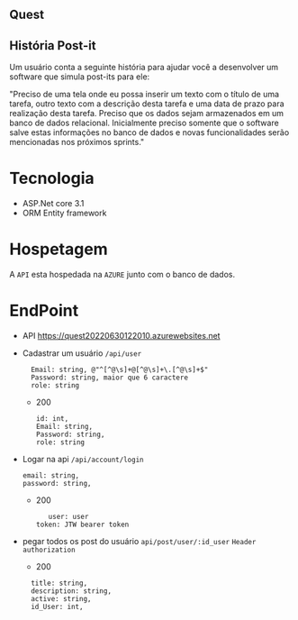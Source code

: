 ## Quest

##   História Post-it
 
  <p>
  Um usuário conta a seguinte história para ajudar você a desenvolver um software que simula post-its para ele:

  "Preciso de uma tela onde eu possa inserir um texto com o título de uma tarefa, outro texto com a descrição desta tarefa e uma data de prazo para realização desta tarefa. Preciso que os dados sejam armazenados em um banco de dados relacional. Inicialmente preciso somente que o software salve estas informações no banco de dados e novas funcionalidades serão mencionadas nos próximos sprints."
</p>

# Tecnologia

- ASP.Net core 3.1
- ORM Entity framework

# Hospetagem

A `API` esta hospedada na `AZURE` junto com o banco de dados.

# EndPoint

-  API https://quest20220630122010.azurewebsites.net

  - Cadastrar um usuário `/api/user`
  	
    ```
      Email: string, @"^[^@\s]+@[^@\s]+\.[^@\s]+$"
      Password: string, maior que 6 caractere 
      role: string
    ```
    - 200
    	
    	```
	  id: int,
	  Email: string,
	  Password: string,
	  role: string
    	```
  
  - Logar na api `/api/account/login`
    
    ```
	email: string,
	password: string,
    ```

	- 200
	
    	```
      	   user: user
 	   token: JTW bearer token
    	```

  - pegar todos os post do usuário `api/post/user/:id_user` `Header authorization`
  	- 200
  
  	 ```
	   title: string,
	   description: string,
   	   active: string,
	   id_User: int,
  	 ```
